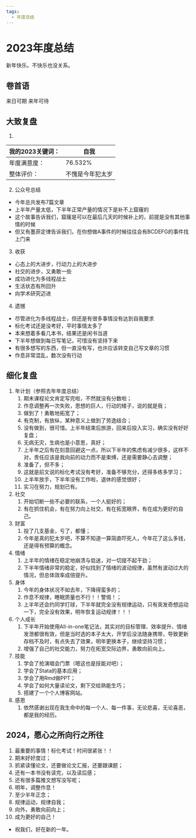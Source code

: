 ```yaml
---
tags:
  - 年度总结
---
```


# 2023年度总结

新年快乐。不快乐也没关系。

## 卷首语

来日可期  来年可待

## 大致复盘

1. 
| **我的2023关键词**：|**自我** |
| - | - |
| 年度满意度： | 76.532% |
| 整体评价：| 不愧是今年犯太岁 |

2. 公众号总结
- 今年总共发布7篇文章
- 上半年产量太低，下半年正常产量的情况下是补不上窟窿的
- 这个故事告诉我们，窟窿是可以在最后几天的时候补上的，前提是没有其他事情的时候
- 但又有墨菲定律告诉我们，在你想做A事件的时候往往会有BCDEFG的事件找上门来

3. 收获
- 心态上的大进步，行动力上的大进步
- 社交的进步，又勇敢一些
- 成功进化为多线程战士
- 生活状态有所回升
- 向学术研究迈进

4. 遗憾
- 尽管进化为多线程战士，但还是有很多事情没有达到自我要求
- 标化考试还是没考好，平时事情太多了
- 本来想着多看几本书，结果还是闲书当道
- 下半年想做到每日写笔记，可惜没有坚持下来
- 有很多想写的东西，但一直没有写，也许应该转变自己写文章的习惯
- 作息非常混乱，数次没有行动

## 细化复盘

1. 年计划（参照去年年度总结）
	1. 期末课程论文肯定写完啦，不然就没有分数啦；
	2. 作息调整再一次失败，思想的巨人，行动的矮子，说的就是我；
	3. 做到了！勇敢地拓宽了；
	4. 有克制，有放纵，某种意义上做到了劳逸结合；
	5. 没有做到，很可惜。上半年结束后旅游，回来后投入实习，确实没有好好复盘；
	6. 无病无灾，生病也是小意思，真好；
	7. 上半年之后有在刻意回避这一点，所以下半年的焦虑有减少很多，这样不对，责任应该是我向前的动力而不是束缚，还是需要静心去调整；
	8. 准备了，但不多；
	9. 这就是前文说的标化考试没有考好，准备不够充分，还得多练多学习；
	10. 上半年放手，下半年没有工作啦，退休的感觉很好；
	11. 实习在努力，规划已有。
2. 社交
	1. 开始切断一些不必要的联系，一个人挺好的；
	2. 有在抓住机会，有在努力向上社交，有在拓宽眼界，有在成为更好的自己。
3. 财富
	1. 投了几支基金，亏了，都懂；
	2. 今年是真的犯太岁吧，不算不知道一算简直吓死人，今年花了这么多钱，还是得有预算的概念。
4. 情绪
	1. 上半年的情绪在稳定地崩溃与低迷，对一切提不起干劲；
	2. 下半年情绪非常的稳定，好似找到了情绪的波动规律，虽然有波动过大的情况，但总体效率成倍提升。
5. 身体
	1. 今年的身体状况不如去年，下降得蛮多的；
	2. 作息不规律，睡眠质量也不行！！警惕！；
	3. 上半年还会约同学打球，下半年就完全没有规律运动，只有突发奇想运动一下，完全没有效果，明年恢复运动规律！！！
6. 个人成长
	1. 下半年开始使用All-in-one笔记法，其实对的目标管理、效率提升、情绪发泄都很有效，但是当时选的本子太大，开学后没法随身携带，导致更新存档不及时，有点失去了效果，明年更换本子，继续坚持习惯；
	2. 增强了自己的社交能力，努力在拓宽交际边界，勇敢向前向上。
7. 技能
	1. 学会了抢演唱会门票（嗯这也是技能对吧）；
	2. 学会了Stata的基本应用；
	3. 学会了用Rmd做PPT；
	4. 学会了如何大量读论文，剩下交给熟能生巧；
	5. 搭建了一个个人博客网站。
8. 感恩
	1. 依然感谢出现在我生命中的每一个人、每一件事，无论悲喜，无论喜恶，都是我的经历。

## 2024，愿心之所向行之所往

1. 最重要的事情！标化考试！时间很紧张！！
2. 期末好好度过；
3. 抓紧读懂论文，还要做论文汇报，还要跟课题；
4. 还有一本书没有读完，以及读后感；
5. 还有很多篇推文想写没写呢；
6. 明年，调整作息！
7. 至少半年正念；
8. 规律运动，规律自我；
9. 向外，勇敢向前向上；
10. 成为更好的自己！

- 祝我们，好在新的一年。

